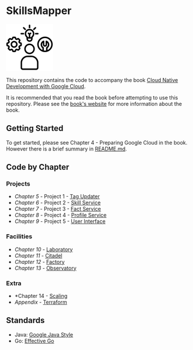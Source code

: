 # SkillsMapper

![SkillsMapper Logo](./logo/small-black.png)

This repository contains the code to accompany the
book [Cloud Native Development with Google Cloud](https://www.oreilly.com/library/view/cloud-native-development/9781098145071/).

It is recommended that you read the book before attempting to use this repository. Please see the [book's website](https://cloudnativegcp.com) for more information about the book.

## Getting Started

To get started, please see Chapter 4 - Preparing Google Cloud in the book. However there is a brief summary in [README.md](./setup).

## Code by Chapter

### Projects

* *Chapter 5* - Project 1 - [Tag Updater](./tag-updater)
* *Chapter 6* - Project 2 - [Skill Service](./skill-service)
* *Chapter 7* - Project 3 - [Fact Service](./fact-service)
* *Chapter 8* - Project 4 - [Profile Service](./profile-service)
* *Chapter 9* - Project 5 - [User Interface](./user-interface)

### Facilities

* *Chapter 10* - [Laboratory](./laboratory)
* *Chapter 11* - [Citadel](./citadel)
* *Chapter 12* - [Factory](./factory)
* *Chapter 13* - [Observatory](./observatory)

### Extra

* *Chapter 14 - [Scaling](./scaling)
* *Appendix* - [Terraform](./terraform)

## Standards

* Java: [Google Java Style](./intellij-java-google-style.xml)
* Go: [Effective Go](https://golang.org/doc/effective_go.html)
